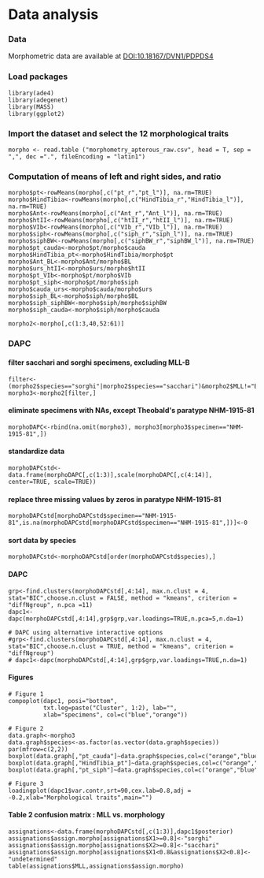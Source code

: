 # Data analysis
### Data
Morphometric data are available at [DOI:10.18167/DVN1/PDPDS4](http://dx.doi.org/10.18167/DVN1/PDPDS4)
### Load packages
```
library(ade4)
library(adegenet)
library(MASS)
library(ggplot2)
```
### Import the dataset and select the 12 morphological traits
```
morpho <- read.table ("morphometry_apterous_raw.csv", head = T, sep = ",", dec =".", fileEncoding = "latin1")
```
### Computation of means of left and right sides, and ratio
```
morpho$pt<-rowMeans(morpho[,c("pt_r","pt_l")], na.rm=TRUE)
morpho$HindTibia<-rowMeans(morpho[,c("HindTibia_r","HindTibia_l")], na.rm=TRUE)
morpho$Ant<-rowMeans(morpho[,c("Ant_r","Ant_l")], na.rm=TRUE)
morpho$htII<-rowMeans(morpho[,c("htII_r","htII_l")], na.rm=TRUE)
morpho$VIb<-rowMeans(morpho[,c("VIb_r","VIb_l")], na.rm=TRUE)
morpho$siph<-rowMeans(morpho[,c("siph_r","siph_l")], na.rm=TRUE)
morpho$siphBW<-rowMeans(morpho[,c("siphBW_r","siphBW_l")], na.rm=TRUE)
morpho$pt_cauda<-morpho$pt/morpho$cauda
morpho$HindTibia_pt<-morpho$HindTibia/morpho$pt
morpho$Ant_BL<-morpho$Ant/morpho$BL
morpho$urs_htII<-morpho$urs/morpho$htII
morpho$pt_VIb<-morpho$pt/morpho$VIb
morpho$pt_siph<-morpho$pt/morpho$siph
morpho$cauda_urs<-morpho$cauda/morpho$urs
morpho$siph_BL<-morpho$siph/morpho$BL
morpho$siph_siphBW<-morpho$siph/morpho$siphBW
morpho$siph_cauda<-morpho$siph/morpho$cauda

morpho2<-morpho[,c(1:3,40,52:61)]
```
### DAPC
#### filter sacchari and sorghi specimens, excluding MLL-B
```
filter<-(morpho2$species=="sorghi"|morpho2$species=="sacchari")&morpho2$MLL!="B"
morpho3<-morpho2[filter,]
```
#### eliminate specimens with NAs, except Theobald's paratype NHM-1915-81
```
morphoDAPC<-rbind(na.omit(morpho3), morpho3[morpho3$specimen=="NHM-1915-81",])
```
#### standardize data 
```
morphoDAPCstd<-data.frame(morphoDAPC[,c(1:3)],scale(morphoDAPC[,c(4:14)], center=TRUE, scale=TRUE))
```
#### replace three missing values by zeros in paratype NHM-1915-81
```
morphoDAPCstd[morphoDAPCstd$specimen=="NHM-1915-81",is.na(morphoDAPCstd[morphoDAPCstd$specimen=="NHM-1915-81",])]<-0
```
#### sort data by species
```
morphoDAPCstd<-morphoDAPCstd[order(morphoDAPCstd$species),]
```
#### DAPC
```
grp<-find.clusters(morphoDAPCstd[,4:14], max.n.clust = 4, stat="BIC",choose.n.clust = FALSE, method = "kmeans", criterion = "diffNgroup", n.pca =11)
dapc1<-dapc(morphoDAPCstd[,4:14],grp$grp,var.loadings=TRUE,n.pca=5,n.da=1)

# DAPC using alternative interactive options
#grp<-find.clusters(morphoDAPCstd[,4:14], max.n.clust = 4, stat="BIC",choose.n.clust = TRUE, method = "kmeans", criterion = "diffNgroup")
# dapc1<-dapc(morphoDAPCstd[,4:14],grp$grp,var.loadings=TRUE,n.da=1)
```
#### Figures
```
# Figure 1
compoplot(dapc1, posi="bottom",
          txt.leg=paste("Cluster", 1:2), lab="",
          xlab="specimens", col=c("blue","orange"))

# Figure 2
data.graph<-morpho3
data.graph$species<-as.factor(as.vector(data.graph$species))
par(mfrow=c(2,2))
boxplot(data.graph[,"pt_cauda"]~data.graph$species,col=c("orange","blue"),xlab="",ylab="pt:cauda")
boxplot(data.graph[,"HindTibia_pt"]~data.graph$species,col=c("orange","blue"),xlab="",ylab="HindTibia:pt")
boxplot(data.graph[,"pt_siph"]~data.graph$species,col=c("orange","blue"),xlab="",ylab="pt:siph")

# Figure 3
loadingplot(dapc1$var.contr,srt=90,cex.lab=0.8,adj = -0.2,xlab="Morphological traits",main="")
```
#### Table 2 confusion matrix : MLL vs. morphology
```
assignations<-data.frame(morphoDAPCstd[,c(1:3)],dapc1$posterior)
assignations$assign.morpho[assignations$X1>=0.8]<-"sorghi"
assignations$assign.morpho[assignations$X2>=0.8]<-"sacchari"
assignations$assign.morpho[assignations$X1<0.8&assignations$X2<0.8]<-"undetermined"
table(assignations$MLL,assignations$assign.morpho)
```
